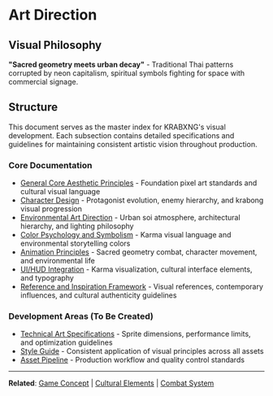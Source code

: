 # Art Direction

## Visual Philosophy

**"Sacred geometry meets urban decay"** - Traditional Thai patterns corrupted by neon capitalism, spiritual symbols fighting for space with commercial signage.

## Structure

This document serves as the master index for KRABXNG's visual development. Each subsection contains detailed specifications and guidelines for maintaining consistent artistic vision throughout production.

### Core Documentation

- [General Core Aesthetic Principles](./art_direction/core_aesthetic_principles.md) - Foundation pixel art standards and cultural visual language
- [Character Design](./art_direction/character_design.md) - Protagonist evolution, enemy hierarchy, and krabong visual progression  
- [Environmental Art Direction](./art_direction/environmental_art_direction.md) - Urban soi atmosphere, architectural hierarchy, and lighting philosophy
- [Color Psychology and Symbolism](./art_direction/color_psychology_symbolism.md) - Karma visual language and environmental storytelling colors
- [Animation Principles](./art_direction/animation_principles.md) - Sacred geometry combat, character movement, and environmental life
- [UI/HUD Integration](./art_direction/ui_hud_integration.md) - Karma visualization, cultural interface elements, and typography
- [Reference and Inspiration Framework](./art_direction/reference_inspiration_framework.md) - Visual references, contemporary influences, and cultural authenticity guidelines

### Development Areas (To Be Created)
- [Technical Art Specifications](./art_direction/technical_specifications.md) - Sprite dimensions, performance limits, and optimization guidelines
- [Style Guide](./art_direction/style_guide.md) - Consistent application of visual principles across all assets
- [Asset Pipeline](./art_direction/asset_pipeline.md) - Production workflow and quality control standards

---

**Related**: [Game Concept](./game_concept.md) | [Cultural Elements](./cultural_elements.md) | [Combat System](./combat_system.md)
